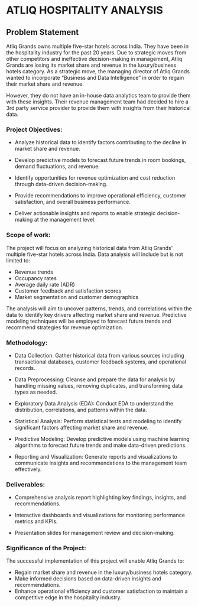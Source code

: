 
# ATLIQ HOSPITALITY ANALYSIS 



## Problem Statement

 Atliq Grands owns multiple five-star hotels across India. They have been in the hospitality
 industry for the past 20 years. Due to strategic moves from other competitors and ineffective
 decision-making in management, Atliq Grands are losing its market share and revenue in the
 luxury/business hotels category. As a strategic move, the managing director of Atliq Grands
 wanted to incorporate “Business and Data Intelligence” in order to regain their market share
 and revenue.

 However, they do not have an in-house data analytics team to provide them with these
 insights. Their revenue management team had decided to hire a 3rd party service provider to
 provide them with insights from their historical data.


### Project Objectives:
- Analyze historical data to identify factors contributing to the decline in market share and revenue.

- Develop predictive models to forecast future trends in room bookings, demand fluctuations, and revenue.

- Identify opportunities for revenue optimization and cost reduction through data-driven decision-making.

- Provide recommendations to improve operational efficiency, customer satisfaction, and overall business performance.

- Deliver actionable insights and reports to enable strategic decision-making at the management level.

### Scope of work:

The project will focus on analyzing historical data from Atliq Grands' multiple five-star hotels across India. Data analysis will include but is not limited to:

- Revenue trends
- Occupancy rates
- Average daily rate (ADR)
- Customer feedback and satisfaction scores
- Market segmentation and customer demographics

The analysis will aim to uncover patterns, trends, and correlations within the data to identify key drivers affecting market share and revenue. Predictive modeling techniques will be employed to forecast future trends and recommend strategies for revenue optimization.

### Methodology:
- Data Collection: Gather historical data from various sources including transactional databases, customer feedback systems, and operational records.

- Data Preprocessing: Cleanse and prepare the data for analysis by handling missing values, removing duplicates, and transforming data types as needed.

- Exploratory Data Analysis (EDA): Conduct EDA to understand the distribution, correlations, and patterns within the data.

- Statistical Analysis: Perform statistical tests and modeling to identify significant factors affecting market share and revenue.

- Predictive Modeling: Develop predictive models using machine learning algorithms to forecast future trends and make data-driven predictions.

- Reporting and Visualization: Generate reports and visualizations to communicate insights and recommendations to the management team effectively.


### Deliverables:

- Comprehensive analysis report highlighting key findings, insights, and recommendations.

- Interactive dashboards and visualizations for monitoring performance metrics and KPIs.

- Presentation slides for management review and decision-making.

### Significance of the Project:

The successful implementation of this project will enable Atliq Grands to:

- Regain market share and revenue in the luxury/business hotels category.
- Make informed decisions based on data-driven insights and recommendations.
- Enhance operational efficiency and customer satisfaction to maintain a competitive edge in the hospitality industry.


